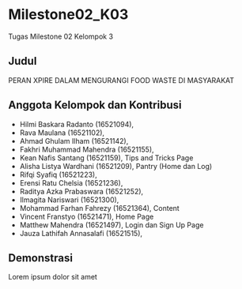 # Milestone02_K03
Tugas Milestone 02 Kelompok 3

## Judul
PERAN XPIRE DALAM MENGURANGI FOOD WASTE DI MASYARAKAT

## Anggota Kelompok dan Kontribusi
- Hilmi Baskara Radanto	(16521094),
- Rava Maulana	(16521102),
- Ahmad Ghulam Ilham (16521142),
- Fakhri Muhammad Mahendra	(16521155),
- Kean Nafis Santang (16521159), Tips and Tricks Page
- Alisha Listya Wardhani (16521209), Pantry (Home dan Log)
- Rifqi Syafiq	(16521223),
- Erensi Ratu Chelsia (16521236),
- Raditya Azka Prabaswara	(16521252),
- Ilmagita Nariswari (16521300),
- Mohammad Farhan Fahrezy	(16521364), Content
- Vincent Franstyo	(16521471), Home Page
- Matthew Mahendra	(16521497), Login dan Sign Up Page
- Jauza Lathifah Annasalafi	(16521515),

## Demonstrasi
Lorem ipsum dolor sit amet